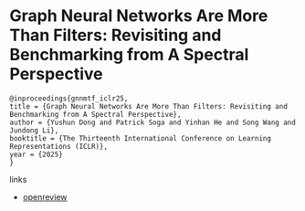 # Graph Neural Networks Are More Than Filters: Revisiting and Benchmarking from A Spectral Perspective

```
@inproceedings{gnnmtf_iclr25,
title = {Graph Neural Networks Are More Than Filters: Revisiting and Benchmarking from A Spectral Perspective},
author = {Yushun Dong and Patrick Soga and Yinhan He and Song Wang and Jundong Li},
booktitle = {The Thirteenth International Conference on Learning Representations (ICLR)},
year = {2025}
}
```

links
- [openreview](https://openreview.net/forum?id=nWdQX5hOL9)
